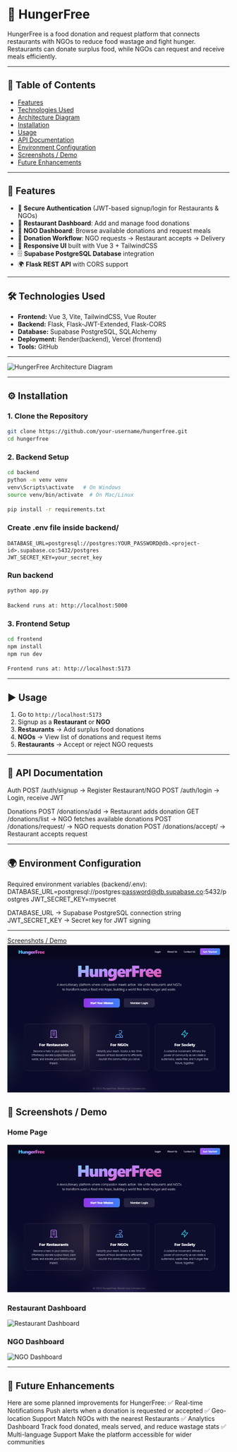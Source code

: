 # 🍲 HungerFree

HungerFree is a food donation and request platform that connects restaurants with NGOs to reduce food wastage and fight hunger.  
Restaurants can donate surplus food, while NGOs can request and receive meals efficiently.

---

## 📑 Table of Contents
- [Features](#-features)
- [Technologies Used](#-technologies-Used)
- [Architecture Diagram](#-architecture-diagram)
- [Installation](#️-installation)
- [Usage](#️-usage)
- [API Documentation](#-api-documentation)
- [Environment Configuration](#-environment-configuration)
- [Screenshots / Demo](#-screenshots--demo)
- [Future Enhancements](#-future-enhancements)


---

## 🌟 Features
- 🔐 **Secure Authentication** (JWT-based signup/login for Restaurants & NGOs)  
- 🏪 **Restaurant Dashboard**: Add and manage food donations  
- 🏢 **NGO Dashboard**: Browse available donations and request meals  
- 🤝 **Donation Workflow**: NGO requests → Restaurant accepts → Delivery  
- 📱 **Responsive UI** built with Vue 3 + TailwindCSS  
- 🗄 **Supabase PostgreSQL Database** integration  
- 🌍 **Flask REST API** with CORS support  

---

## 🛠 Technologies Used

- **Frontend:** Vue 3, Vite, TailwindCSS, Vue Router  
- **Backend:** Flask, Flask-JWT-Extended, Flask-CORS  
- **Database:** Supabase PostgreSQL, SQLAlchemy  
- **Deployment:** Render(backend), Vercel (frontend)  
- **Tools:** GitHub

---

![HungerFree Architecture Diagram](./Architecture%20Diagram.png)


---

## ⚙️ Installation

### 1. Clone the Repository
```bash
git clone https://github.com/your-username/hungerfree.git
cd hungerfree
```

### 2. Backend Setup
```bash
cd backend
python -m venv venv
venv\Scripts\activate   # On Windows
source venv/bin/activate  # On Mac/Linux

pip install -r requirements.txt
```


### Create .env file inside backend/
```env
DATABASE_URL=postgresql://postgres:YOUR_PASSWORD@db.<project-id>.supabase.co:5432/postgres
JWT_SECRET_KEY=your_secret_key
```


### Run backend
```bash
python app.py

Backend runs at: http://localhost:5000
```

### 3. Frontend Setup
```bash
cd frontend
npm install
npm run dev

Frontend runs at: http://localhost:5173
```

---

## ▶️ Usage

1. Go to `http://localhost:5173`
2. Signup as a **Restaurant** or **NGO**
3. **Restaurants** → Add surplus food donations
4. **NGOs** → View list of donations and request items
5. **Restaurants** → Accept or reject NGO requests

---

## 📡 API Documentation
Auth
POST /auth/signup → Register Restaurant/NGO
POST /auth/login → Login, receive JWT

Donations
POST /donations/add → Restaurant adds donation
GET /donations/list → NGO fetches available donations
POST /donations/request/<id> → NGO requests donation
POST /donations/accept/<id> → Restaurant accepts request

---

## 🌍 Environment Configuration

Required environment variables (backend/.env):
DATABASE_URL=postgresql://postgres:password@db.supabase.co:5432/postgres
JWT_SECRET_KEY=mysecret

DATABASE_URL → Supabase PostgreSQL connection string
JWT_SECRET_KEY → Secret key for JWT signing

----

[Screenshots / Demo](#-screenshots--demo)
![Home](frontend/public/Home.png)
## 📸 Screenshots / Demo

### Home Page
![Home Page Screenshot](frontend/public/Home.png)

### Restaurant Dashboard
![Restaurant Dashboard](frontend/public/RestaurantDashboard.png)

### NGO Dashboard
![NGO Dashboard](frontend/public/NGODashboard.png)

---

## 🚀 Future Enhancements
Here are some planned improvements for HungerFree:
✅ Real-time Notifications
Push alerts when a donation is requested or accepted
✅ Geo-location Support
Match NGOs with the nearest Restaurants
✅ Analytics Dashboard
Track food donated, meals served, and reduce wastage stats
✅ Multi-language Support
Make the platform accessible for wider communities
